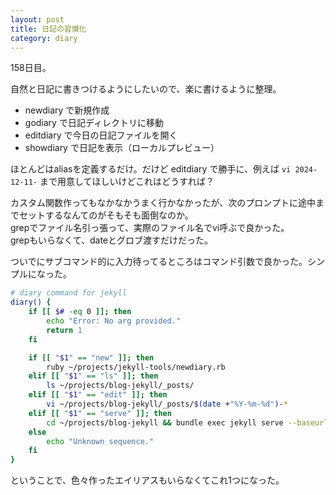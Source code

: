 ```yaml
---
layout: post
title: 日記の習慣化 
category: diary
---
```


158日目。

自然と日記に書きつけるようにしたいので、楽に書けるように整理。

- newdiary で新規作成
- godiary で日記ディレクトリに移動
- editdiary で今日の日記ファイルを開く
- showdiary で日記を表示（ローカルプレビュー）

ほとんどはaliasを定義するだけ。だけど editdiary で勝手に、例えば `vi 2024-12-11-` まで用意してほしいけどこれはどうすれば？

カスタム関数作ってもなかなかうまく行かなかったが、次のプロンプトに途中までセットするなんてのがそもそも面倒なのか。  
grepでファイル名引っ張って、実際のファイル名でvi呼ぶで良かった。  
grepもいらなくて、dateとグロブ渡すだけだった。

ついでにサブコマンド的に入力待ってるところはコマンド引数で良かった。シンプルになった。

```bash
# diary command for jekyll
diary() {
    if [[ $# -eq 0 ]]; then
        echo "Error: No arg provided."
        return 1
    fi

    if [[ "$1" == "new" ]]; then
        ruby ~/projects/jekyll-tools/newdiary.rb
    elif [[ "$1" == "ls" ]]; then
        ls ~/projects/blog-jekyll/_posts/
    elif [[ "$1" == "edit" ]]; then
        vi ~/projects/blog-jekyll/_posts/$(date +"%Y-%m-%d")-*
    elif [[ "$1" == "serve" ]]; then
        cd ~/projects/blog-jekyll && bundle exec jekyll serve --baseurl="" &
    else
        echo "Unknown sequence."
    fi
}
```

ということで、色々作ったエイリアスもいらなくてこれ1つになった。 
